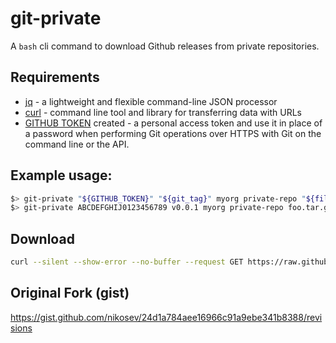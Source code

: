 # git-private

A `bash` cli command to download Github releases from private repositories.

## Requirements

* [jq](https://stedolan.github.io/jq/) - a lightweight and flexible command-line JSON processor
* [curl](https://curl.haxx.se/) - command line tool and library for transferring data with URLs
* [GITHUB TOKEN](https://help.github.com/en/github/authenticating-to-github/creating-a-personal-access-token-for-the-command-line) created - a personal access token and use it in place of a password when performing Git operations over HTTPS with Git on the command line or the API.

## Example usage: 

```bash
$> git-private "${GITHUB_TOKEN}" "${git_tag}" myorg private-repo "${filename}" "${archive:?}/${filename}"
$> git-private ABCDEFGHIJ0123456789 v0.0.1 myorg private-repo foo.tar.gz /var/tmp/foo.tar.gz
```

## Download

```bash
curl --silent --show-error --no-buffer --request GET https://raw.githubusercontent.com/shadowbq/git-private/master/git-private --output git-private
```

## Original Fork (gist)

https://gist.github.com/nikosev/24d1a784aee16966c91a9ebe341b8388/revisions
